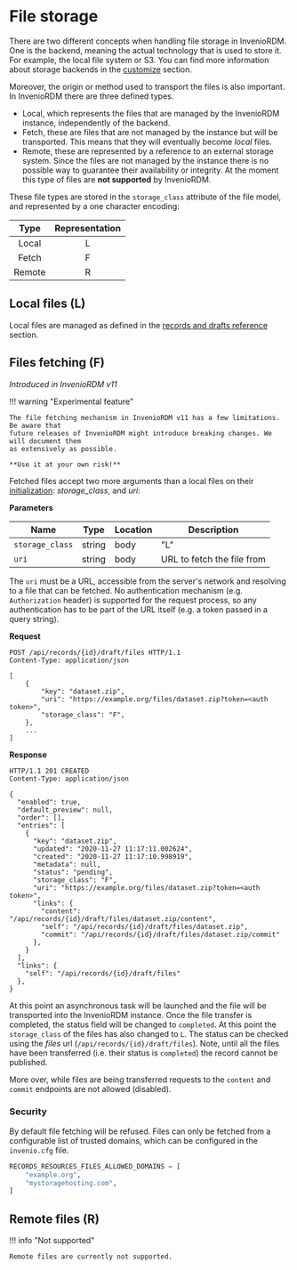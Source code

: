# File storage

There are two different concepts when handling file storage in InvenioRDM. One is the
backend, meaning the actual technology that is used to store it. For example, the local
file system or S3. You can find more information about storage backends in the
[customize](../customize/s3.md) section.

Moreover, the origin or method used to transport the files is also important. In InvenioRDM
there are three defined types.

- Local, which represents the files that are managed by the InvenioRDM instance,
independently of the backend.
- Fetch, these are files that are not managed by the instance but will be transported.
This means that they will eventually become _local_ files.
- Remote, these are represented by a reference to an external storage system. Since
the files are not managed by the instance there is no possible way to guarantee their
availability or integrity. At the moment this type of files are **not supported** by
InvenioRDM.

These file types are stored in the `storage_class` attribute of the file model, and
represented by a one character encoding:

|  Type  | Representation |
|:------:|:--------------:|
| Local  |       L        |
| Fetch  |       F        |
| Remote |       R        |

## Local files (L)

Local files are managed as defined in the
[records and drafts reference](rest_api_drafts_records.md) section.

## Files fetching (F)

_Introduced in InvenioRDM v11_

!!! warning "Experimental feature"

    The file fetching mechanism in InvenioRDM v11 has a few limitations. Be aware that
    future releases of InvenioRDM might introduce breaking changes. We will document them
    as extensively as possible.

    **Use it at your own risk!**

Fetched files accept two more arguments than a local files on their
[initialization](rest_api_drafts_records.md#start-draft-file-uploads): _storage\_class_, and
_uri_:

**Parameters**

| Name            | Type   | Location | Description                |
| --------------- | ------ | -------- | -------------------------- |
| `storage_class` | string | body     | "L"                        |
| `uri`           | string | body     | URL to fetch the file from |

The `uri` must be a URL, accessible from the server's network and resolving to a file
that can be fetched. No authentication mechanism (e.g. `Authorization` header) is
supported for the request process, so any authentication has to be part of the URL itself
(e.g. a token passed in a query string).

**Request**

```http
POST /api/records/{id}/draft/files HTTP/1.1
Content-Type: application/json

[
    {
        "key": "dataset.zip",
        "uri": "https://example.org/files/dataset.zip?token=<auth token>",
        "storage_class": "F",
    },
    ...
]
```

**Response**

```http
HTTP/1.1 201 CREATED
Content-Type: application/json

{
  "enabled": true,
  "default_preview": null,
  "order": [],
  "entries": [
    {
      "key": "dataset.zip",
      "updated": "2020-11-27 11:17:11.002624",
      "created": "2020-11-27 11:17:10.998919",
      "metadata": null,
      "status": "pending",
      "storage_class": "F",
      "uri": "https://example.org/files/dataset.zip?token=<auth token>",
      "links": {
        "content": "/api/records/{id}/draft/files/dataset.zip/content",
        "self": "/api/records/{id}/draft/files/dataset.zip",
        "commit": "/api/records/{id}/draft/files/dataset.zip/commit"
      },
    }
  ],
  "links": {
    "self": "/api/records/{id}/draft/files"
  },
}
```

At this point an asynchronous task will be launched and the file will be transported into
the InvenioRDM instance. Once the file transfer is completed, the status field will be
changed to `completed`. At this point the `storage_class` of the files has also changed
to `L`. The status can be checked using the _files_ url (`/api/records/{id}/draft/files`).
Note, until all the files have been transferred (i.e. their status is `completed`) the
record cannot be published.

More over, while files are being transferred requests to the `content` and `commit`
endpoints are not allowed (disabled).

### Security

By default file fetching will be refused. Files can only be fetched from a configurable
list of trusted domains, which can be configured in the `invenio.cfg` file.

```python
RECORDS_RESOURCES_FILES_ALLOWED_DOMAINS = [
    "example.org",
    "mystoragehosting.com",
]
```

## Remote files (R)

!!! info "Not supported"

    Remote files are currently not supported.
